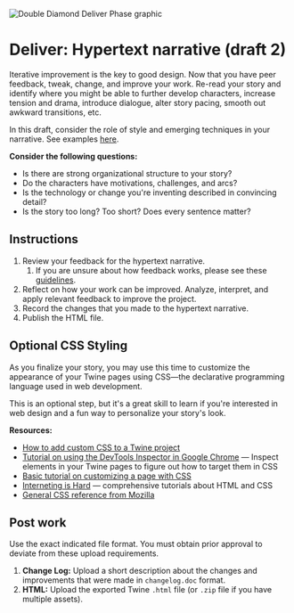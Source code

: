 ![Double Diamond Deliver Phase graphic](/assets/dd-process-deliver-1200px@2x.png)

# Deliver: Hypertext narrative (draft 2)

Iterative improvement is the key to good design. Now that you have peer feedback, tweak, change, and improve your work. Re-read your story and identify where you might be able to further develop characters, increase tension and drama, introduce dialogue, alter story pacing, smooth out awkward transitions, etc.

In this draft, consider the role of style and emerging techniques in your narrative. See examples [here](https://ipfs.io/ipfs/QmXoypizjW3WknFiJnKLwHCnL72vedxjQkDDP1mXWo6uco/wiki/List_of_narrative_techniques.html).

**Consider the following questions:**

* Is there are strong organizational structure to your story? 
* Do the characters have motivations, challenges, and arcs? 
* Is the technology or change you're inventing described in convincing detail?
* Is the story too long? Too short? Does every sentence matter?

## Instructions

1. Review your feedback for the hypertext narrative.
   1. If you are unsure about how feedback works, please see these [guidelines](/toolkit/feedback-and-critique.md).
2. Reflect on how your work can be improved. Analyze, interpret, and apply relevant feedback to improve the project.
3. Record the changes that you made to the hypertext narrative.
4. Publish the HTML file.

## Optional CSS Styling 

As you finalize your story, you may use this time to customize the appearance of your Twine pages using CSS—the declarative programming language used in web development. 

This is an optional step, but it's a great skill to learn if you're interested in web design and a fun way to personalize your story's look.

**Resources:**

* [How to add custom CSS to a Twine project](http://twinery.org/wiki/twine2:change_the_font_colors_or_appearance)
* [Tutorial on using the DevTools Inspector in Google Chrome](https://developers.google.com/web/tools/chrome-devtools/css/) — Inspect elements in your Twine pages to figure out how to target them in CSS 
* [Basic tutorial on customizing a page with CSS](https://developers.google.com/web/tools/chrome-devtools/beginners/css)
* [Interneting is Hard](https://internetingishard.com/html-and-css/)
  — comprehensive tutorials about HTML and CSS
* [General CSS reference from Mozilla](https://developer.mozilla.org/en-US/docs/Learn/CSS/Introduction_to_CSS)





## Post work

Use the exact indicated file format. You must obtain prior approval to deviate from these upload requirements.

1. **Change Log:** Upload a short description about the changes and improvements that were made in `changelog.doc` format.
2. **HTML:** Upload the exported Twine `.html` file \(or `.zip` file if you have multiple assets\).



